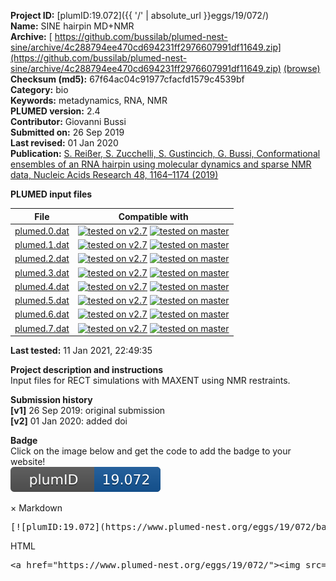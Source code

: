 **Project ID:** [plumID:19.072]({{ '/' | absolute_url }}eggs/19/072/)  
**Name:**  SINE hairpin MD+NMR  
**Archive:** [ https://github.com/bussilab/plumed-nest-sine/archive/4c288794ee470cd694231ff2976607991df11649.zip](https://github.com/bussilab/plumed-nest-sine/archive/4c288794ee470cd694231ff2976607991df11649.zip) [(browse)](https://github.com/bussilab/plumed-nest-sine/tree/4c288794ee470cd694231ff2976607991df11649)  
**Checksum (md5):** 67f64ac04c91977cfacfd1579c4539bf  
**Category:**  bio  
**Keywords:**  metadynamics, RNA, NMR  
**PLUMED version:**  2.4  
**Contributor:**  Giovanni Bussi  
**Submitted on:** 26 Sep 2019  
**Last revised:** 01 Jan 2020  
**Publication:** [S. Reißer, S. Zucchelli, S. Gustincich, G. Bussi, Conformational ensembles of an RNA hairpin using molecular dynamics and sparse NMR data, Nucleic Acids Research 48, 1164–1174 (2019)](http://dx.doi.org/10.1093/nar/gkz1184)  
  
**PLUMED input files**  
  
| File     | Compatible with |  
|:--------:|:--------:|  
| [plumed.0.dat](./data/plumed.0.dat.md) |  [![tested on v2.7](https://img.shields.io/badge/v2.7-passing-green.svg)](data/plumed.0.dat.plumed.stderr) [![tested on master](https://img.shields.io/badge/master-passing-green.svg)](data/plumed.0.dat.plumed_master.stderr) |  
| [plumed.1.dat](./data/plumed.1.dat.md) |  [![tested on v2.7](https://img.shields.io/badge/v2.7-passing-green.svg)](data/plumed.1.dat.plumed.stderr) [![tested on master](https://img.shields.io/badge/master-passing-green.svg)](data/plumed.1.dat.plumed_master.stderr) |  
| [plumed.2.dat](./data/plumed.2.dat.md) |  [![tested on v2.7](https://img.shields.io/badge/v2.7-passing-green.svg)](data/plumed.2.dat.plumed.stderr) [![tested on master](https://img.shields.io/badge/master-passing-green.svg)](data/plumed.2.dat.plumed_master.stderr) |  
| [plumed.3.dat](./data/plumed.3.dat.md) |  [![tested on v2.7](https://img.shields.io/badge/v2.7-passing-green.svg)](data/plumed.3.dat.plumed.stderr) [![tested on master](https://img.shields.io/badge/master-passing-green.svg)](data/plumed.3.dat.plumed_master.stderr) |  
| [plumed.4.dat](./data/plumed.4.dat.md) |  [![tested on v2.7](https://img.shields.io/badge/v2.7-passing-green.svg)](data/plumed.4.dat.plumed.stderr) [![tested on master](https://img.shields.io/badge/master-passing-green.svg)](data/plumed.4.dat.plumed_master.stderr) |  
| [plumed.5.dat](./data/plumed.5.dat.md) |  [![tested on v2.7](https://img.shields.io/badge/v2.7-passing-green.svg)](data/plumed.5.dat.plumed.stderr) [![tested on master](https://img.shields.io/badge/master-passing-green.svg)](data/plumed.5.dat.plumed_master.stderr) |  
| [plumed.6.dat](./data/plumed.6.dat.md) |  [![tested on v2.7](https://img.shields.io/badge/v2.7-passing-green.svg)](data/plumed.6.dat.plumed.stderr) [![tested on master](https://img.shields.io/badge/master-passing-green.svg)](data/plumed.6.dat.plumed_master.stderr) |  
| [plumed.7.dat](./data/plumed.7.dat.md) |  [![tested on v2.7](https://img.shields.io/badge/v2.7-passing-green.svg)](data/plumed.7.dat.plumed.stderr) [![tested on master](https://img.shields.io/badge/master-passing-green.svg)](data/plumed.7.dat.plumed_master.stderr) |  
  
**Last tested:**  11 Jan 2021, 22:49:35
  
**Project description and instructions**  
Input files for RECT simulations with MAXENT using NMR restraints.

  
**Submission history**  
**[v1]** 26 Sep 2019: original submission  
**[v2]** 01 Jan 2020: added doi  
  
**Badge**  
Click on the image below and get the code to add the badge to your website!  
<img src="./badge.svg" alt="plumeDnest:19.072" id="myBtn" class="badge">
<div id="myModal" class="modal">
  <div class="modal-content">
    <span class="close">&times;</span>
    Markdown<pre>[![plumID:19.072](https://www.plumed-nest.org/eggs/19/072/badge.svg)](https://www.plumed-nest.org/eggs/19/072/)</pre>
    HTML<pre>&lt;a href="https://www.plumed-nest.org/eggs/19/072/"&gt;&lt;img src="https://www.plumed-nest.org/eggs/19/072/badge.svg" alt="plumID:19.072"&gt;&lt;/a&gt;</pre>
  </div>
</div>
